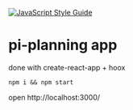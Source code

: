 [![JavaScript Style Guide](https://img.shields.io/badge/code_style-standard-brightgreen.svg)](https://standardjs.com)

# pi-planning app
done with create-react-app + hoox

`npm i && npm start` 

open http://localhost:3000/
